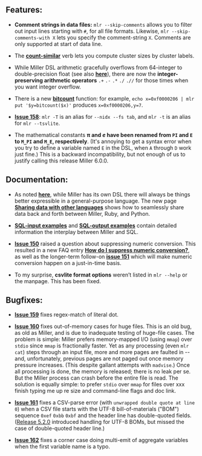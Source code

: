 ## Features:

* **Comment strings in data files:** `mlr --skip-comments` allows you to
filter out input lines starting with `#`, for all file formats.  Likewise, `mlr
--skip-comments-with X` lets you specify the comment-string `X`.  Comments are
only supported at start of data line.

* The [**count-similar**](http://johnkerl.org/miller-releases/miller-5.3.0/doc/reference-verbs.html#count-similar)
verb lets you compute cluster sizes by cluster labels.

* While Miller DSL arithmetic gracefully overflows from 64-integer to
double-precision float (see also
[**here**](http://johnkerl.org/miller/doc/reference.html#Arithmetic)), there
are now the **integer-preserving arithmetic operators** `.+` `.-` `.*` `./` `.//`
for those times when you want integer overflow.

* There is a new [**bitcount**](http://johnkerl.org/miller-releases/miller-5.3.0/doc/reference-dsl.html#bitcount) function: for example, `echo x=0xf0000206 | mlr put '$y=bitcount($x)'` produces `x=0xf0000206,y=7`.

* [**Issue 158**](https://github.com/johnkerl/miller/issues/158): `mlr -T` is
an alias for `--nidx --fs tab`, and `mlr -t` is an alias for `mlr
--tsvlite`.

* The mathematical constants **&pi; and <i>e</i> have been renamed from `PI` and `E` to `M_PI` and `M_E`, respectively**. (It's annoying to get a syntax error when you try to define a variable named `E` in the DSL, when `A` through `D` work just fine.) This is a backward incompatibility, but not enough of us to justify calling this release Miller 6.0.0.

## Documentation:

* As noted
[**here**](http://johnkerl.org/miller-releases/miller-5.3.0/doc/reference-dsl.html#A_note_on_the_complexity_of_Miller’s_expression_language), while Miller has its own DSL there will always be things better expressible in a general-purpose language. The new page
[**Sharing data with other languages**](http://johnkerl.org/miller-releases/miller-5.3.0/doc/data-sharing.html) shows how to seamlessly share data back and forth between Miller, Ruby, and Python.

* [**SQL-input examples**](http://johnkerl.org/miller-releases/miller-5.3.0/doc/10-min.html#SQL-input_examples) and [**SQL-output examples**](http://johnkerl.org/miller-releases/miller-5.3.0/doc/10-min.html#SQL-output_examples) contain detailed information the interplay between Miller and SQL.

* [**Issue 150**](https://github.com/johnkerl/miller/issues/150) raised a
question about suppressing numeric conversion. This resulted in a new FAQ entry
[**How do I suppress numeric conversion?**](http://johnkerl.org/miller/doc/faq.html#How_do_I_suppress_numeric_conversion?), as well as the
longer-term follow-on [**issue 151**](https://github.com/johnkerl/miller/issues/151) which will make numeric conversion happen on a just-in-time basis.

* To my surprise, **csvlite format options** weren&rsquo;t listed in `mlr --help` or the manpage. This has been fixed.

## Bugfixes:

* [**Issue 159**](https://github.com/johnkerl/miller/issues/159) fixes regex-match of literal dot.

* [**Issue 160**](https://github.com/johnkerl/miller/issues/160) fixes out-of-memory cases for huge files. This is an old bug, as old as Miller, and is due to inadequate testing of huge-file cases. The problem is simple: Miller prefers memory-mapped I/O (using `mmap`) over `stdio` since `mmap` is fractionally faster. Yet as any processing (even `mlr cat`) steps through an input file, more and more pages are faulted in -- and, unfortunately, previous pages are not paged out once memory pressure increases. (This despite gallant attempts with `madvise`.) Once all processing is done, the memory is released; there is no leak per se. But the Miller process can crash before the entire file is read. The solution is equally simple: to prefer `stdio` over `mmap` for files over xxx finish typing me up re size and command-line flags and doc link.

* [**Issue 161**](https://github.com/johnkerl/miller/issues/161) fixes a CSV-parse error (with `unwrapped double quote at line 0`) when a CSV file starts with the UTF-8 bill-of-materials ("BOM") sequence `0xef` `0xbb` `0xbf` and the header line has double-quoted fields. ([Release 5.2.0](https://github.com/johnkerl/miller/releases/tag/v5.2.0) introduced handling for UTF-8 BOMs, but missed the case of double-quoted header line.)

* [**Issue 162**](https://github.com/johnkerl/miller/issues/162) fixes a corner case doing multi-emit of aggregate variables when the first variable name is a typo.
